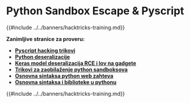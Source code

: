 # Python Sandbox Escape & Pyscript

{{#include ../../banners/hacktricks-training.md}}

**Zanimljive stranice za proveru:**

- [**Pyscript hacking trikovi**](pyscript.md)
- [**Python deseralizacije**](../../pentesting-web/deserialization/README.md)
- [**Keras model deseralizacija RCE i lov na gadgete**](keras-model-deserialization-rce-and-gadget-hunting.md)
- [**Trikovi za zaobilaženje python sandboksova**](bypass-python-sandboxes/README.md)
- [**Osnovna sintaksa python web zahteva**](web-requests.md)
- [**Osnovna sintaksa i biblioteke u pythonu**](basic-python.md)

{{#include ../../banners/hacktricks-training.md}}
